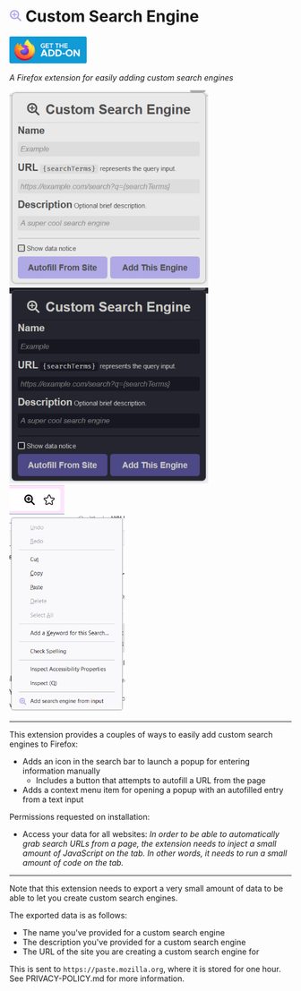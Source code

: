 # <img src="./icons/icon-colored.svg" width="22px"> Custom Search Engine

[<img src="./images/download-button.svg" height="48px">](https://addons.mozilla.org/en-US/firefox/addon/custom-search-engines/)

*A Firefox extension for easily adding custom search engines*

<img src="./images/popup-light.png" height="350px"> <img src="./images/popup-dark.png" height="350px"><br>
<img src="./images/searchbar-icon.png"><br>
<img src="./images/context-menu.png" height="350px">

---

This extension provides a couples of ways to easily add custom search engines to Firefox:
* Adds an icon in the search bar to launch a popup for entering information manually
    * Includes a button that attempts to autofill a URL from the page
* Adds a context menu item for opening a popup with an autofilled entry from a text input

Permissions requested on installation:
* Access your data for all websites: *In order to be able to automatically grab search URLs from a page, the extension
needs to inject a small amount of JavaScript on the tab. In other words, it needs to run a small amount of code on the
tab.*

---

Note that this extension needs to export a very small amount of data to be able to let you create custom search engines.

The exported data is as follows:
* The name you've provided for a custom search engine
* The description you've provided for a custom search engine
* The URL of the site you are creating a custom search engine for

This is sent to `https://paste.mozilla.org`, where it is stored for one hour. See PRIVACY-POLICY.md for more information.